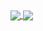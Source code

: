 <a href="https://github.com/waltbeaman">
  <img align="center" src="https://github-readme-stats.vercel.app/api?username=waltbeaman&show_icons=true&theme=tokyonights" />
</a>
<a href="https://github.com/waltbeaman/">
  <img align="center" src="https://github-readme-stats.vercel.app/api/top-langs/?username=waltbeaman&layout=compact&theme=tokyonights)](https://github.com/waltbeaman/github-readme-stats" />
</a>

